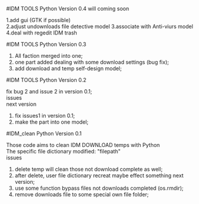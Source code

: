 #IDM TOOLS Python Version 0.4 will coming soon                                                                                                                                                      

1.add gui (GTK if possible)                                                                                                                                                                                               
2.adjust undownloads file detective model
3.associate with Anti-viurs model
4.deal with regedit IDM trash




#IDM TOOLS Python Version 0.3
                                                                                                                                                                                      
 1. All faction merged into one;                                                                                                                                            
 2. one part added dealing with some download settings (bug fix);                                                                                                                 
 3. add download and temp self-design model;                                                                                                                                                                                                                                                      




#IDM TOOLS Python Version 0.2
                                                       
fix bug 2 and issue 2 in version 0.1;                                              
issues                                                               
next version                                                        
1. fix issues1 in version 0.1;                                               
2. make the part into one model;                                                          





#IDM_clean Python Version 0.1                                    
                                                    
Those code aims to clean IDM DOWNLOAD temps with Python                                          
The specific file dictionary modified: "filepath"                                           
issues                                            
1. delete temp will clean those not download complete as well;                        
2. after delete, user file dictionary recreat maybe effect something next version;                    
1. use some function bypass files not downloads completed (os.rmdir);                             
2. remove downloads file to some special own file folder;                                     
